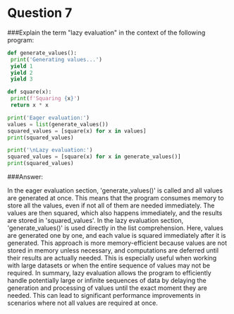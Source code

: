 # Question 7

###Explain the term "lazy evaluation" in the context of the following program:

```python
def generate_values():
 print('Generating values...')
 yield 1
 yield 2
 yield 3

def square(x):
 print(f'Squaring {x}')
 return x * x

print('Eager evaluation:')
values = list(generate_values())
squared_values = [square(x) for x in values]
print(squared_values)

print('\nLazy evaluation:')
squared_values = [square(x) for x in generate_values()]
print(squared_values)
```
###Answer:

In the eager evaluation section, 'generate_values()' is called and all values are generated at once.
This means that the program consumes memory to store all the values, even if not all of them are needed immediately.
The values are then squared, which also happens immediately, and the results are stored in 'squared_values'.
In the lazy evaluation section, 'generate_values()' is used directly in the list comprehension.
Here, values are generated one by one, and each value is squared immediately after it is generated.
This approach is more memory-efficient because values are not stored in memory unless necessary,
and computations are deferred until their results are actually needed.
This is especially useful when working with large datasets or when the entire sequence of values may not be required.
In summary, lazy evaluation allows the program to efficiently handle potentially large or infinite sequences of data
by delaying the generation and processing of values until the exact moment they are needed.
This can lead to significant performance improvements in scenarios where not all values are required at once.